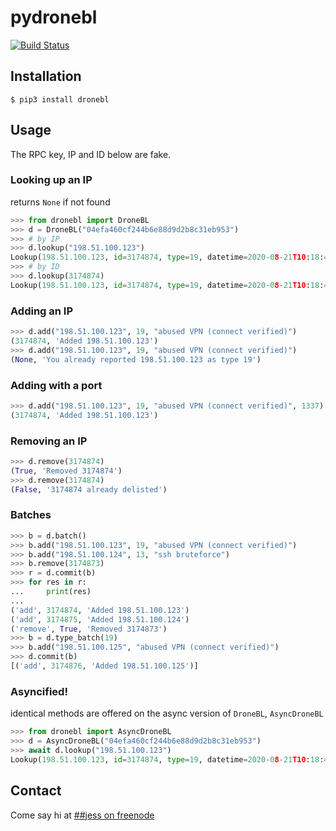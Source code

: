 # pydronebl

[![Build Status](https://travis-ci.org/jesopo/pydronebl.svg?branch=master)](https://travis-ci.org/jesopo/pydronebl)

## Installation

```
$ pip3 install dronebl
```

## Usage

The RPC key, IP and ID below are fake.

### Looking up an IP

returns `None` if not found
```python
>>> from dronebl import DroneBL
>>> d = DroneBL("04efa460cf244b6e88d9d2b8c31eb953")
>>> # by IP
>>> d.lookup("198.51.100.123")
Lookup(198.51.100.123, id=3174874, type=19, datetime=2020-08-21T10:18:44, comment='abused VPN (connect verified)')
>>> # by ID
>>> d.lookup(3174874)
Lookup(198.51.100.123, id=3174874, type=19, datetime=2020-08-21T10:18:44, comment='abused VPN (connect verified)')
```

### Adding an IP
```python
>>> d.add("198.51.100.123", 19, "abused VPN (connect verified)")
(3174874, 'Added 198.51.100.123')
>>> d.add("198.51.100.123", 19, "abused VPN (connect verified)")
(None, 'You already reported 198.51.100.123 as type 19')
```

### Adding with a port
```python
>>> d.add("198.51.100.123", 19, "abused VPN (connect verified)", 1337)
(3174874, 'Added 198.51.100.123')
```

### Removing an IP
```python
>>> d.remove(3174874)
(True, 'Removed 3174874')
>>> d.remove(3174874)
(False, '3174874 already delisted')
```

### Batches
```python
>>> b = d.batch()
>>> b.add("198.51.100.123", 19, "abused VPN (connect verified)")
>>> b.add("198.51.100.124", 13, "ssh bruteforce")
>>> b.remove(3174873)
>>> r = d.commit(b)
>>> for res in r:
...     print(res)
...
('add', 3174874, 'Added 198.51.100.123')
('add', 3174875, 'Added 198.51.100.124')
('remove', True, 'Removed 3174873')
>>> b = d.type_batch(19)
>>> b.add("198.51.100.125", "abused VPN (connect verified)")
>>> d.commit(b)
[('add', 3174876, 'Added 198.51.100.125')]
```

### Asyncified!

identical methods are offered on the async version of `DroneBL`, `AsyncDroneBL`

```python
>>> from dronebl import AsyncDroneBL
>>> d = AsyncDroneBL("04efa460cf244b6e88d9d2b8c31eb953")
>>> await d.lookup("198.51.100.123")
Lookup(198.51.100.123, id=3174874, type=19, datetime=2020-08-21T10:18:44, comment='abused VPN (connect verified)')
```

## Contact

Come say hi at [##jess on freenode](https://webchat.freenode.net/?channels=%23%23jess)
